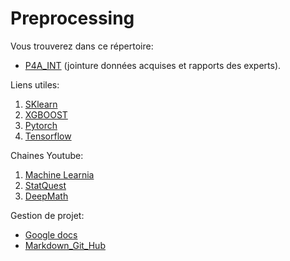 # Preprocessing

Vous trouverez dans ce répertoire: 

* [P4A_INT](../P4A/Preprocessing/P4A_INT.py) (jointure données acquises et rapports des experts). 

Liens utiles:

1. [SKlearn](https://scikit-learn.org/stable/index.html)
2. [XGBOOST](https://xgboost.readthedocs.io/en/latest/#)
3. [Pytorch](https://pytorch.org/)
4. [Tensorflow](https://www.tensorflow.org/)

Chaines Youtube: 

1. [Machine Learnia](https://www.youtube.com/channel/UCmpptkXu8iIFe6kfDK5o7VQ)
2. [StatQuest](https://www.youtube.com/channel/UCtYLUTtgS3k1Fg4y5tAhLbw)
3. [DeepMath](https://www.youtube.com/c/deepmath)

Gestion de projet:

* [Google docs](https://docs.google.com/spreadsheets/d/1xDxr-NuvUUFXBqmwCNTOrqMlhHkW6-RR7IbbBCuKu4Q/edit?pli=1#gid=0)
* [Markdown_Git_Hub](https://github.com/adam-p/markdown-here/wiki/Markdown-Cheatsheet)
